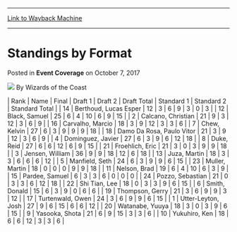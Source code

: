 
---
[Link to Wayback Machine](https://web.archive.org/web/20220703052054/https://magic.wizards.com/en/events/coverage/2017WC/standings-by-format-2017-10-07)

[_metadata_:author]:- "Wizards of the Coast"
[_metadata_:description]:- "Rank Name Final Draft 1 Draft 2 Draft Total Standard 1 Standard 2 Standard Total 14 Berthoud, Lucas Esper 12 3 6 9 3 0 3 12 Black, Samuel 25 6 4 10 6 9 15 2 Calcano, Christian 21 9 3 12 3 6 9 16 Carvalho, Marcio 18 3 9 12 3 3 6 7 Chew, Kelvin 27 6 3 9 9 9 18 18 Damo Da Rosa, Paulo Vitor 21 3 9 12 3 6 9 4 Dominguez, Javier 27 6 3 9 6 12 18 8 Duke, Reid 27 6 6 12 6 9 15 21"
[_metadata_:generator]:- "Drupal 7 (http://drupal.org)"
[_metadata_:node]:- "1222826"
[_metadata_:publish_date]:- "2017-10-07"
[_metadata_:source]:- "div-main-content"
[_metadata_:title]:- "Standings by Format"
[_metadata_:wayback_capture_timestamp]:- "2022-07-03 05:20:54"
[_metadata_:wayback_raw_url]:- "https://web.archive.org/web/20220703052054id_/https://magic.wizards.com/en/events/coverage/2017WC/standings-by-format-2017-10-07"
[_metadata_:wayback_url]:- "https://magic.wizards.com/en/events/coverage/2017WC/standings-by-format-2017-10-07"
---


Standings by Format
===================



 Posted in **Event Coverage**
 on October 7, 2017 






![](https://media.magic.wizards.com/styles/auth_small/public/images/person/wizards_author.jpg)
By Wizards of the Coast













| Rank | Name | Final | Draft 1 | Draft 2 | Draft Total | Standard 1 | Standard 2 | Standard Total |
| 14 | Berthoud, Lucas Esper | 12 | 3 | 6 | 9 | 3 | 0 | 3 |
| 12 | Black, Samuel | 25 | 6 | 4 | 10 | 6 | 9 | 15 |
| 2 | Calcano, Christian | 21 | 9 | 3 | 12 | 3 | 6 | 9 |
| 16 | Carvalho, Marcio | 18 | 3 | 9 | 12 | 3 | 3 | 6 |
| 7 | Chew, Kelvin | 27 | 6 | 3 | 9 | 9 | 9 | 18 |
| 18 | Damo Da Rosa, Paulo Vitor | 21 | 3 | 9 | 12 | 3 | 6 | 9 |
| 4 | Dominguez, Javier | 27 | 6 | 3 | 9 | 6 | 12 | 18 |
| 8 | Duke, Reid | 27 | 6 | 6 | 12 | 6 | 9 | 15 |
| 21 | Froehlich, Eric | 21 | 3 | 0 | 3 | 9 | 9 | 18 |
| 3 | Jensen, William | 36 | 9 | 9 | 18 | 12 | 6 | 18 |
| 13 | Juza, Martin | 18 | 3 | 3 | 6 | 6 | 6 | 12 |
| 5 | Manfield, Seth | 24 | 6 | 3 | 9 | 9 | 6 | 15 |
| 23 | Muller, Martin | 18 | 0 | 0 | 0 | 9 | 9 | 18 |
| 11 | Nelson, Brad | 19 | 6 | 4 | 10 | 6 | 3 | 9 |
| 15 | Pardee, Samuel | 6 | 3 | 3 | 6 | 0 | 0 | 0 |
| 24 | Pozzo, Sebastian | 21 | 0 | 3 | 3 | 6 | 12 | 18 |
| 22 | Shi Tian, Lee | 18 | 0 | 3 | 3 | 9 | 6 | 15 |
| 6 | Smith, Donald | 15 | 6 | 3 | 9 | 0 | 6 | 6 |
| 19 | Thompson, Gerry | 21 | 3 | 6 | 9 | 9 | 3 | 12 |
| 17 | Turtenwald, Owen | 24 | 3 | 6 | 9 | 9 | 6 | 15 |
| 1 | Utter-Leyton, Josh | 27 | 9 | 6 | 15 | 6 | 6 | 12 |
| 20 | Watanabe, Yuuya | 18 | 3 | 0 | 3 | 9 | 6 | 15 |
| 9 | Yasooka, Shota | 21 | 6 | 9 | 15 | 3 | 3 | 6 |
| 10 | Yukuhiro, Ken | 18 | 6 | 6 | 12 | 3 | 3 | 6 |







